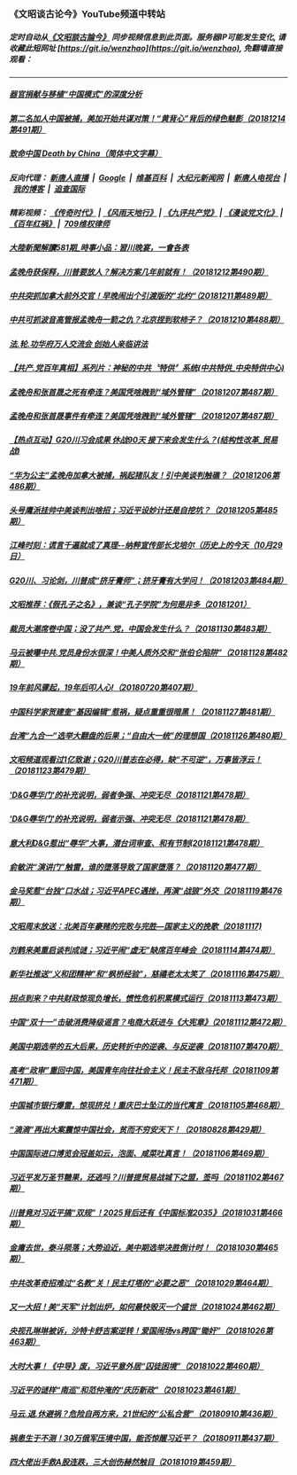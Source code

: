 ### 《文昭谈古论今》YouTube频道中转站
##### 定时自动从[《文昭談古論今》](https://www.youtube.com/channel/UCtAIPjABiQD3qjlEl1T5VpA) 同步视频信息到此页面。服务器IP可能发生变化, 请收藏此短网址 [https://git.io/wenzhao](https://git.io/wenzhao), 免翻墙直接观看：

---

##### <a href='http://207.148.103.66/wenzhao/link.121805.kA52M-Hxi9I.mp4.html'>器官捐献与移植“中国模式”的深度分析</a>
##### <a href='http://207.148.103.66/wenzhao/link.121805.7QQF0U4-NuQ.mp4.html'>第二名加人中国被捕，美加开始共谋对策！“黄背心”背后的绿色魅影（20181214第491期）</a>
##### <a href='http://207.148.103.66/wenzhao/link.121805.Ld1qSi9m1wk.mp4.html'>致命中国 Death by China（简体中文字幕）</a>
##### 反向代理： [新唐人直播](http://207.148.103.66) &nbsp;|&nbsp; [Google](http://207.148.103.66:8888/search?q=425事件) &nbsp;|&nbsp; [维基百科](http://207.148.103.66:8100/wiki/喬高-麥塔斯調查報告) &nbsp;|&nbsp; [大纪元新闻网](http://207.148.103.66:10080) &nbsp;|&nbsp; [新唐人电视台](http://207.148.103.66:8000) &nbsp;|&nbsp; [我的博客](http://207.148.103.66:10000/) &nbsp;|&nbsp; [追查国际](http://207.148.103.66:10010)
##### 精彩视频： [《传奇时代》](http://207.148.103.66:10000/videos/legend/) | [《风雨天地行》](http://207.148.103.66:10000/videos/fytdx/) | [《九评共产党》](http://207.148.103.66:10000/videos/jiuping/) | [《漫谈党文化》](http://207.148.103.66:10000/videos/mtdwh/) | [《百年红祸》](http://207.148.103.66:10000/videos/bnhh) |&nbsp; [709维权律师](http://207.148.103.66:10000/videos/709/)
##### <a href='http://207.148.103.66/wenzhao/link.121805._IyPfO7ESho.mp4.html'>大陸新聞解讀581期_時事小品：習川晚宴，一會各表</a>
##### <a href='http://207.148.103.66/wenzhao/link.121805.SgJ_sJ2y6t4.mp4.html'>孟晚舟获保释，川普要放人？解决方案几年前就有！（20181212第490期）</a>
##### <a href='http://207.148.103.66/wenzhao/link.121805.mAgAX3tAvCM.mp4.html'>中共突抓加拿大前外交官！早晚闹出个引渡版的”北约“（20181211第489期）</a>
##### <a href='http://207.148.103.66/wenzhao/link.121805.njjtf5YTCdM.mp4.html'>中共可抓波音高管报孟晚舟一箭之仇？北京捏到软柿子？（20181210第488期）</a>
##### <a href='http://207.148.103.66/wenzhao/link.121805.Nrd-YnDIMmw.mp4.html'>法.轮.功华府万人交流会 创始人亲临讲法</a>
##### <a href='http://207.148.103.66/wenzhao/link.121805.1I5vouXJtQw.mp4.html'>【共产.党百年真相】系列片：神秘的中共〝特供〞系统(中共特供_中央特供中心)</a>
##### <a href='http://207.148.103.66/wenzhao/link.121805.q2IlzUiBNhI.mp4.html'>孟晚舟和张首晟之死有牵连？美国凭啥跩到“域外管辖”（20181207第487期）</a>
##### <a href='http://207.148.103.66/wenzhao/link.121805.q2IlzUiBNhI.mp4.html'>孟晚舟和张首晟事件有牵连？美国凭啥跩到“域外管辖”（20181207第487期）</a>
##### <a href='http://207.148.103.66/wenzhao/link.121805.UWBr6wofLHY.mp4.html'>【热点互动】G20川习会成果 休战90天 接下来会发生什么？(结构性改革_贸易战)</a>
##### <a href='http://207.148.103.66/wenzhao/link.121805.4JkhjfYVo_g.mp4.html'>“华为公主”孟晚舟加拿大被捕，祸起猪队友！引中美谈判触礁？（20181206第486期）</a>
##### <a href='http://207.148.103.66/wenzhao/link.121805.RH6wVyLWL34.mp4.html'>头号鹰派挂帅中美谈判出啥招；习近平设妙计还是自挖坑？（20181205第485期）</a>
##### <a href='http://207.148.103.66/wenzhao/link.121805.M0UYRGUqvGg.mp4.html'>江峰时刻：谎言千遍就成了真理--纳粹宣传部长戈培尔（历史上的今天（10月29日）</a>
##### <a href='http://207.148.103.66/wenzhao/link.121805.56hdmQXDUZM.mp4.html'>G20川、习论剑，川普成“挤牙膏师”；挤牙膏有大学问！（20181203第484期）</a>
##### <a href='http://207.148.103.66/wenzhao/link.121805.04jXAyEJ0vM.mp4.html'>文昭推荐：《假孔子之名》，兼谈“孔子学院”为何是非多（20181201）</a>
##### <a href='http://207.148.103.66/wenzhao/link.121805.lBfWco_63kI.mp4.html'>裁员大潮席卷中国；没了共产.党，中国会发生什么？（20181130第483期）</a>
##### <a href='http://207.148.103.66/wenzhao/link.121805.ReqJ4Aixq70.mp4.html'>马云被曝中共.党员身份水很深！中美人质外交和“张伯仑陷阱”（20181128第482期）</a>
##### <a href='http://207.148.103.66/wenzhao/link.121805.UefWtTqAH_M.mp4.html'>19年前风骤起，19年后叩人心!（20180720第407期）</a>
##### <a href='http://207.148.103.66/wenzhao/link.121805.-EcCYS1eIEg.mp4.html'>中国科学家贺建奎“基因编辑”惹祸，疑点重重很暗黑！（20181127第481期）</a>
##### <a href='http://207.148.103.66/wenzhao/link.121805.hbu_dBDq03k.mp4.html'>台湾“九合一”选举大翻盘的后果；“自由大一统”的理想国（20181126第480期）</a>
##### <a href='http://207.148.103.66/wenzhao/link.121805.7N8EZXrfWnk.mp4.html'>文昭频道观看过1亿致谢；G20川普志在必得，缺“不可逆”，万事皆浮云！（20181123第479期）</a>
##### <a href='http://207.148.103.66/wenzhao/link.121805.XLYcfHECfg8.mp4.html'>'D&G辱华门'的补充说明，弱者争强、冲突无尽（20181121第478期）</a>
##### <a href='http://207.148.103.66/wenzhao/link.121805.XLYcfHECfg8.mp4.html'>'D&G辱华门'的补充说明，弱者示强、冲突无尽（20181121第478期）</a>
##### <a href='http://207.148.103.66/wenzhao/link.121805.yfLZt3EvoB8.mp4.html'>意大利D&G惹出“辱华”大事，潜台词审查、和有节制(20181121第478期）</a>
##### <a href='http://207.148.103.66/wenzhao/link.121805.pHQtPRawo3A.mp4.html'>俞敏洪“演讲门”触雷，谁的堕落导致了国家堕落？（20181120第477期）</a>
##### <a href='http://207.148.103.66/wenzhao/link.121805.CY_r2ORaxtQ.mp4.html'>金马奖惹“台独”口水战；习近平APEC遇挫，再演“战狼”外交（20181119第476期）</a>
##### <a href='http://207.148.103.66/wenzhao/link.121805.ZWVOieDirlY.mp4.html'>文昭周末放送：北美百年豪赌的完败与完胜—国家主义的挽歌（20181117)</a>
##### <a href='http://207.148.103.66/wenzhao/link.121805.96FbCATXapA.mp4.html'>刘鹤来美重启谈判成谜；习近平闹“虚无”缺席百年峰会（20181114第474期）</a>
##### <a href='http://207.148.103.66/wenzhao/link.121805.q275OfNFh5c.mp4.html'>新华社推送“义和团精神”和“枫桥经验”，慈禧老太太笑了（20181116第475期）</a>
##### <a href='http://207.148.103.66/wenzhao/link.121805.i_YNugIc8WA.mp4.html'>拐点到来？中共财政惊现负增长，惯性危机积累模式运行（20181113第473期）</a>
##### <a href='http://207.148.103.66/wenzhao/link.121805.gx1j3BSMW7U.mp4.html'>中国“双十一”击破消费降级谣言？电商大跃进与《大宪章》（20181112第472期）</a>
##### <a href='http://207.148.103.66/wenzhao/link.121805.6NpskHY5_pQ.mp4.html'>美国中期选举的五大后果，历史转折中的逆袭、与反逆袭（20181107第470期）</a>
##### <a href='http://207.148.103.66/wenzhao/link.121805.Y5O4e_1Jxd4.mp4.html'>高考“政审”重回中国，美国青年向往社会主义！民主不敌乌托邦（20181109第471期）</a>
##### <a href='http://207.148.103.66/wenzhao/link.121805.EU2Ou4suvx4.mp4.html'>中国城市银行爆雷，惊现挤兑！重庆巴士坠江的当代寓言（20181105第468期）</a>
##### <a href='http://207.148.103.66/wenzhao/link.121805.KdhYBb2GRII.mp4.html'>“滴滴”再出大案震惊中国社会，贫而不穷安天下！（20180828第429期）</a>
##### <a href='http://207.148.103.66/wenzhao/link.121805.Zzoay7NBJG4.mp4.html'>中国国际进口博览会冠盖如云，泡面、咸菜吐真言！（20181106第469期）</a>
##### <a href='http://207.148.103.66/wenzhao/link.121805.elJwu3l3BO0.mp4.html'>习近平发万圣节糖果，还逃吗？川普提贸易战城下之盟，签吗（20181102第467期）</a>
##### <a href='http://207.148.103.66/wenzhao/link.121805.X2eSXIXgWQw.mp4.html'>川普竟对习近平搞“双规”！2025背后还有《中国标准2035》（20181031第466期）</a>
##### <a href='http://207.148.103.66/wenzhao/link.121805.3WnHGojR8w4.mp4.html'>金庸去世，泰斗陨落；大势迫近，美中期选举决胜倒计时！（20181030第465期）</a>
##### <a href='http://207.148.103.66/wenzhao/link.121805.4fsYH2ViINs.mp4.html'>中共改革奇招难过“名教”关！民主灯塔的“必要之恶”（20181029第464期）</a>
##### <a href='http://207.148.103.66/wenzhao/link.121805.Ao9KovvauHQ.mp4.html'>又一大招！美“天军”计划出炉，如何最快毁灭一个盛世（20181024第462期）</a>
##### <a href='http://207.148.103.66/wenzhao/link.121805.JplgpUXzghQ.mp4.html'>央视孔琳琳被诉，沙特卡舒吉案逆转！爱国闹场vs跨国“锄奸”（20181026第463期）</a>
##### <a href='http://207.148.103.66/wenzhao/link.121805.d-mhXYJP-5E.mp4.html'>大时大事！《中导》废，习近平意外居“囚徒困境”（20181022第460期）</a>
##### <a href='http://207.148.103.66/wenzhao/link.121805.frS0mU9X5YM.mp4.html'>习近平的谜样“南巡”和范仲淹的“庆历新政”（20181023第461期）</a>
##### <a href='http://207.148.103.66/wenzhao/link.121805.b2CARuDeNd8.mp4.html'>马云.退.休避祸？危险自两方来，21世纪的“公私合营”（20180910第436期）</a>
##### <a href='http://207.148.103.66/wenzhao/link.121805.7S-VyQT32KE.mp4.html'>祸患生于不测！30万俄军压境中国，能否惊醒习近平？（20180911第437期）</a>
##### <a href='http://207.148.103.66/wenzhao/link.121805.A91GafXivA0.mp4.html'>四大佬出手救A股连跌，三大创伤赫然触目（20181019第459期）</a>
